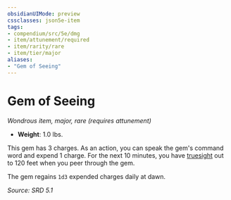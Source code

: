```yaml
---
obsidianUIMode: preview
cssclasses: json5e-item
tags:
- compendium/src/5e/dmg
- item/attunement/required
- item/rarity/rare
- item/tier/major
aliases: 
- "Gem of Seeing"
---
```

# Gem of Seeing
*Wondrous item, major, rare (requires attunement)*  

- **Weight**: 1.0 lbs.

This gem has 3 charges. As an action, you can speak the gem's command word and expend 1 charge. For the next 10 minutes, you have [truesight](TTRPG/rules/senses.md#Truesight) out to 120 feet when you peer through the gem.

The gem regains `1d3` expended charges daily at dawn.

*Source: SRD 5.1*